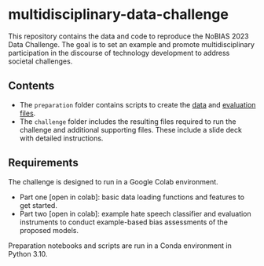 # multidisciplinary-data-challenge

This repository contains the data and code to reproduce the NoBIAS 2023 Data Challenge. The goal is to set an example and promote multidisciplinary participation in the discourse of technology development to address societal challenges.

## Contents

- The `preparation` folder contains scripts to create the [data]() and [evaluation files]().
- The `challenge` folder includes the resulting files required to run the challenge and additional supporting files. These include a slide deck with detailed instructions.

## Requirements

The challenge is designed to run in a Google Colab environment.
- Part one [open in colab]: basic data loading functions and features to get started.
- Part two [open in colab]: example hate speech classifier and evaluation instruments to conduct example-based bias assessments of the proposed models.

Preparation notebooks and scripts are run in a Conda environment in Python 3.10.


